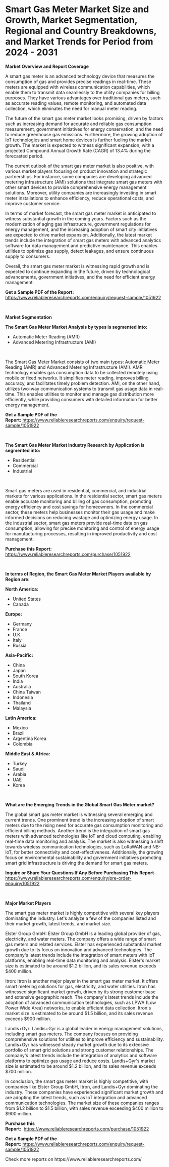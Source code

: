 <p><h1>Smart Gas Meter Market Size and Growth, Market Segmentation, Regional and Country Breakdowns, and Market Trends for Period from 2024 -  2031</h1></p><p><strong>Market Overview and Report Coverage</strong></p>
<p><p>A smart gas meter is an advanced technology device that measures the consumption of gas and provides precise readings in real-time. These meters are equipped with wireless communication capabilities, which enable them to transmit data seamlessly to the utility companies for billing purposes. They have various advantages over traditional gas meters, such as accurate reading values, remote monitoring, and automated data collection, which eliminates the need for manual meter reading.</p><p>The future of the smart gas meter market looks promising, driven by factors such as increasing demand for accurate and reliable gas consumption measurement, government initiatives for energy conservation, and the need to reduce greenhouse gas emissions. Furthermore, the growing adoption of IoT technologies and smart home devices is further fueling the market growth. The market is expected to witness significant expansion, with a projected Compound Annual Growth Rate (CAGR) of 13.4% during the forecasted period.</p><p>The current outlook of the smart gas meter market is also positive, with various market players focusing on product innovation and strategic partnerships. For instance, some companies are developing advanced metering infrastructure (AMI) solutions that integrate smart gas meters with other smart devices to provide comprehensive energy management solutions. Moreover, utility companies are increasingly investing in smart meter installations to enhance efficiency, reduce operational costs, and improve customer service.</p><p>In terms of market forecast, the smart gas meter market is anticipated to witness substantial growth in the coming years. Factors such as the modernization of aging gas infrastructure, government regulations for energy management, and the increasing adoption of smart city initiatives are expected to drive market expansion. Additionally, the latest market trends include the integration of smart gas meters with advanced analytics software for data management and predictive maintenance. This enables utilities to optimize gas supply, detect leakages, and ensure continuous supply to consumers.</p><p>Overall, the smart gas meter market is witnessing rapid growth and is expected to continue expanding in the future, driven by technological advancements, government initiatives, and the need for efficient energy management.</p></p>
<p><strong>Get a Sample PDF of the Report:</strong> <a href="https://www.reliableresearchreports.com/enquiry/request-sample/1051922">https://www.reliableresearchreports.com/enquiry/request-sample/1051922</a></p>
<p>&nbsp;</p>
<p><strong>Market Segmentation</strong></p>
<p><strong>The Smart Gas Meter Market Analysis by types is segmented into:</strong></p>
<p><ul><li>Automatic Meter Reading (AMR)</li><li>Advanced Metering Infrastructure (AMI)</li></ul></p>
<p>&nbsp;</p>
<p><p>The Smart Gas Meter Market consists of two main types: Automatic Meter Reading (AMR) and Advanced Metering Infrastructure (AMI). AMR technology enables gas consumption data to be collected remotely using mobile or fixed networks. It simplifies meter reading, improves billing accuracy, and facilitates timely problem detection. AMI, on the other hand, utilizes two-way communication systems to transmit gas usage data in real-time. This enables utilities to monitor and manage gas distribution more efficiently, while providing consumers with detailed information for better energy management.</p></p>
<p><strong>Get a Sample PDF of the Report:</strong>&nbsp;<a href="https://www.reliableresearchreports.com/enquiry/request-sample/1051922">https://www.reliableresearchreports.com/enquiry/request-sample/1051922</a></p>
<p>&nbsp;</p>
<p><strong>The Smart Gas Meter Market Industry Research by Application is segmented into:</strong></p>
<p><ul><li>Residential</li><li>Commercial</li><li>Industrial</li></ul></p>
<p>&nbsp;</p>
<p><p>Smart gas meters are used in residential, commercial, and industrial markets for various applications. In the residential sector, smart gas meters enable accurate monitoring and billing of gas consumption, promoting energy efficiency and cost savings for homeowners. In the commercial sector, these meters help businesses monitor their gas usage and make informed decisions on reducing wastage and optimizing energy usage. In the industrial sector, smart gas meters provide real-time data on gas consumption, allowing for precise monitoring and control of energy usage for manufacturing processes, resulting in improved productivity and cost management.</p></p>
<p><strong>Purchase this Report:</strong>&nbsp; <a href="https://www.reliableresearchreports.com/purchase/1051922">https://www.reliableresearchreports.com/purchase/1051922</a></p>
<p>&nbsp;</p>
<p><strong>In terms of Region, the Smart Gas Meter Market Players available by Region are:</strong></p>
<p>
    <p> <strong> North America: </strong>
        <ul>
            <li>United States</li>
            <li>Canada</li>
        </ul>
        </p> 
    <p> <strong> Europe: </strong>
        <ul>
            <li>Germany</li>
            <li>France</li>
            <li>U.K.</li>
            <li>Italy</li>
            <li>Russia</li>
        </ul>
        </p> 
    <p> <strong> Asia-Pacific: </strong>
        <ul>
            <li>China</li>
            <li>Japan</li>
            <li>South Korea</li>
            <li>India</li>
            <li>Australia</li>
            <li>China Taiwan</li>
            <li>Indonesia</li>
            <li>Thailand</li>
            <li>Malaysia</li>
        </ul>
        </p> 
    <p> <strong> Latin America: </strong>
        <ul>
            <li>Mexico</li>
            <li>Brazil</li>
            <li>Argentina Korea</li>
            <li>Colombia</li>
        </ul>
        </p> 
    <p> <strong> Middle East & Africa: </strong>
        <ul>
            <li>Turkey</li>
            <li>Saudi</li>
            <li>Arabia</li>
            <li>UAE</li>
            <li>Korea</li>
        </ul>
    </p>
    </p>
<p>&nbsp;</p>
<p><strong>What are the Emerging Trends in the Global Smart Gas Meter market?</strong></p>
<p><p>The global smart gas meter market is witnessing several emerging and current trends. One prominent trend is the increasing adoption of smart meters due to the rising need for accurate gas consumption monitoring and efficient billing methods. Another trend is the integration of smart gas meters with advanced technologies like IoT and cloud computing, enabling real-time data monitoring and analysis. The market is also witnessing a shift towards wireless communication technologies, such as LoRaWAN and NB-IoT, for better connectivity and cost-effectiveness. Additionally, the growing focus on environmental sustainability and government initiatives promoting smart grid infrastructure is driving the demand for smart gas meters.</p></p>
<p><strong>Inquire or Share Your Questions If Any Before Purchasing This Report</strong>- <a href="https://www.reliableresearchreports.com/enquiry/pre-order-enquiry/1051922">https://www.reliableresearchreports.com/enquiry/pre-order-enquiry/1051922</a></p>
<p>&nbsp;</p>
<p><strong>Major Market Players</strong></p>
<p><p>The smart gas meter market is highly competitive with several key players dominating the industry. Let's analyze a few of the companies listed and their market growth, latest trends, and market size.</p><p>Elster Group GmbH: Elster Group GmbH is a leading global provider of gas, electricity, and water meters. The company offers a wide range of smart gas meters and related services. Elster has experienced substantial market growth due to its focus on innovation and advanced technologies. The company's latest trends include the integration of smart meters with IoT platforms, enabling real-time data monitoring and analysis. Elster's market size is estimated to be around $1.2 billion, and its sales revenue exceeds $400 million.</p><p>Itron: Itron is another major player in the smart gas meter market. It offers smart metering solutions for gas, electricity, and water utilities. Itron has witnessed significant market growth, driven by its strong customer base and extensive geographic reach. The company's latest trends include the adoption of advanced communication technologies, such as LPWA (Low Power Wide Area) networks, to enable efficient data collection. Itron's market size is estimated to be around $1.5 billion, and its sales revenue exceeds $900 million.</p><p>Landis+Gyr: Landis+Gyr is a global leader in energy management solutions, including smart gas meters. The company focuses on providing comprehensive solutions for utilities to improve efficiency and sustainability. Landis+Gyr has witnessed steady market growth due to its extensive portfolio of smart grid solutions and strong customer relationships. The company's latest trends include the integration of analytics and software platforms to optimize gas usage and reduce costs. Landis+Gyr's market size is estimated to be around $1.2 billion, and its sales revenue exceeds $700 million.</p><p>In conclusion, the smart gas meter market is highly competitive, with companies like Elster Group GmbH, Itron, and Landis+Gyr dominating the industry. These companies have experienced significant market growth and are adopting the latest trends, such as IoT integration and advanced communication technologies. The market size of these companies ranges from $1.2 billion to $1.5 billion, with sales revenue exceeding $400 million to $900 million.</p></p>
<p><strong>Purchase this Report:</strong>&nbsp;&nbsp;<a href="https://www.reliableresearchreports.com/purchase/1051922">https://www.reliableresearchreports.com/purchase/1051922</a></p>
<p></p>
<p><strong>Get a Sample PDF of the Report:</strong>&nbsp;<a href="https://www.reliableresearchreports.com/enquiry/request-sample/1051922">https://www.reliableresearchreports.com/enquiry/request-sample/1051922</a></p>
<p>Check more reports on https://www.reliableresearchreports.com/</p>